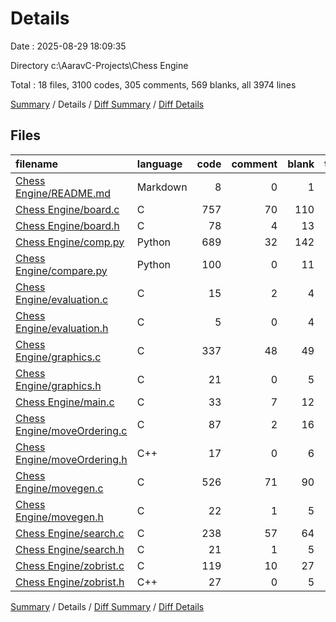 # Details

Date : 2025-08-29 18:09:35

Directory c:\\AaravC-Projects\\Chess Engine

Total : 18 files,  3100 codes, 305 comments, 569 blanks, all 3974 lines

[Summary](results.md) / Details / [Diff Summary](diff.md) / [Diff Details](diff-details.md)

## Files
| filename | language | code | comment | blank | total |
| :--- | :--- | ---: | ---: | ---: | ---: |
| [Chess Engine/README.md](/Chess%20Engine/README.md) | Markdown | 8 | 0 | 1 | 9 |
| [Chess Engine/board.c](/Chess%20Engine/board.c) | C | 757 | 70 | 110 | 937 |
| [Chess Engine/board.h](/Chess%20Engine/board.h) | C | 78 | 4 | 13 | 95 |
| [Chess Engine/comp.py](/Chess%20Engine/comp.py) | Python | 689 | 32 | 142 | 863 |
| [Chess Engine/compare.py](/Chess%20Engine/compare.py) | Python | 100 | 0 | 11 | 111 |
| [Chess Engine/evaluation.c](/Chess%20Engine/evaluation.c) | C | 15 | 2 | 4 | 21 |
| [Chess Engine/evaluation.h](/Chess%20Engine/evaluation.h) | C | 5 | 0 | 4 | 9 |
| [Chess Engine/graphics.c](/Chess%20Engine/graphics.c) | C | 337 | 48 | 49 | 434 |
| [Chess Engine/graphics.h](/Chess%20Engine/graphics.h) | C | 21 | 0 | 5 | 26 |
| [Chess Engine/main.c](/Chess%20Engine/main.c) | C | 33 | 7 | 12 | 52 |
| [Chess Engine/moveOrdering.c](/Chess%20Engine/moveOrdering.c) | C | 87 | 2 | 16 | 105 |
| [Chess Engine/moveOrdering.h](/Chess%20Engine/moveOrdering.h) | C++ | 17 | 0 | 6 | 23 |
| [Chess Engine/movegen.c](/Chess%20Engine/movegen.c) | C | 526 | 71 | 90 | 687 |
| [Chess Engine/movegen.h](/Chess%20Engine/movegen.h) | C | 22 | 1 | 5 | 28 |
| [Chess Engine/search.c](/Chess%20Engine/search.c) | C | 238 | 57 | 64 | 359 |
| [Chess Engine/search.h](/Chess%20Engine/search.h) | C | 21 | 1 | 5 | 27 |
| [Chess Engine/zobrist.c](/Chess%20Engine/zobrist.c) | C | 119 | 10 | 27 | 156 |
| [Chess Engine/zobrist.h](/Chess%20Engine/zobrist.h) | C++ | 27 | 0 | 5 | 32 |

[Summary](results.md) / Details / [Diff Summary](diff.md) / [Diff Details](diff-details.md)